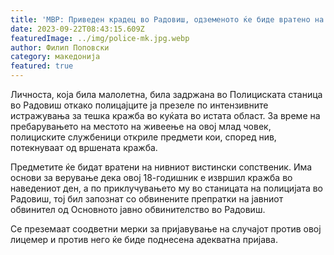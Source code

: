 ```yaml
---
title: 'МВР: Приведен крадец во Радовиш, одземеното ќе биде вратено на сопственикот - 22 СЕПТЕМВРИ 2023'
date: 2023-09-22T08:43:15.609Z
featuredImage: ../img/police-mk.jpg.webp
author: Филип Поповски
category: македонија
featured: true
---
```

Личноста, која била малолетна, била задржана во Полициската станица во Радовиш откако полицајците ја презеле по интензивните истражувања за тешка кражба во куќата во истата област. За време на пребарувањето на местото на живеење на овој млад човек, полициските службеници откриле предмети кои, според нив, потекнуваат од вршената кражба.

Предметите ќе бидат вратени на нивниот вистински сопственик. Има основи за верување дека овој 18-годишник е извршил кражба во наведениот ден, а по приклучувањето му во станицата на полицијата во Радовиш, тој бил запознат со обвинените препратки на јавниот обвинител од Основното јавно обвинителство во Радовиш.

Се преземаат соодветни мерки за пријавување на случајот против овој лицемер и против него ќе биде поднесена адекватна пријава.
